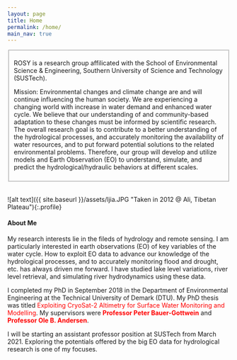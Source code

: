 ```yaml
---
layout: page
title: Home
permalink: /home/
main_nav: true
---
```

<fieldset>
  <p>ROSY is a research group affilicated with the School of Environmental Science & Engineering, Southern University of Science and Technology (SUSTech).</p>
  <p>Mission: Environmental changes and climate change are and will continue influencing the human society. We are experiencing a changing world with increase in water demand and enhanced water cycle. We believe that our understanding of and community-based adaptation to these changes must be informed by scientific research. The overall research goal is to contribute to a better understanding of the hydrological processes, and accurately monitoring the availability of water resources, and to put forward potential solutions to the related environmental problems. Therefore, our group will develop and utilize models and Earth Observation (EO) to understand, simulate, and predict the hydrological/hydraulic behaviors at different scales. </p>
</fieldset>

<br>

![alt text]({{ site.baseurl }}/assets/ljia.JPG "Taken in 2012 @ Ali, Tibetan Plateau"){:.profile}

<h4>About Me</h4>

My research interests lie in the fileds of hydrology and remote sensing. I am particularly interested  in earth observations (EO) of key variables of the water cycle. How to exploit EO data to advance our knowledge of the hydrological processes, and to accurately monitoring flood and drought, etc. has always driven me forward. I have studied lake level variations, river level retrieval, and simulating river hydrodynamics using these data. 

I completed my PhD in September 2018 in the Department of Environmental Engineering at the Technical University of Demark (DTU). My PhD thesis was titled <a herf="https://orbit.dtu.dk/en/publications/exploiting-cryosat-2-altimetry-for-surface-water-monitoring-and-m" style="color: red;">Exploiting CryoSat-2 Altimetry for Surface Water Monitoring and Modelling</a>. My supervisors were <strong style="color: red;">Professor Peter Bauer-Gottwein</strong> and <strong style="color: red;">Professor Ole B. Andersen</strong>.

I will be starting an assistant professor position at SUSTech from March 2021. Exploring the potentials offered by the big EO data for hydrological research is one of my focuses.     
